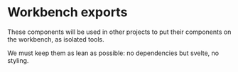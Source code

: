 # Workbench exports

These components will be used in other projects to put their components on the workbench, as isolated tools.

We must keep them as lean as possible: no dependencies but svelte, no styling.
